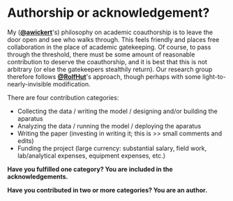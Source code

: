 # Authorship or acknowledgement?

My ([**@awickert**](https://github.com/awickert)'s) philosophy on academic coauthorship is to leave the door open and see who walks through. This feels friendly and places free collaboration in the place of academic gatekeeping. Of course, to pass through the threshold, there must be some amount of reasonable contribution to deserve the coauthorship, and it is best that this is not arbitrary (or else the gatekeepers stealthily return). Our research group therefore follows [**@RolfHut**](https://github.com/RolfHut)'s approach, though perhaps with some light-to-nearly-invisible modification.

There are four contribution categories:

* Collecting the data / writing the model / designing and/or building the aparatus
* Analyzing the data / running the model / deploying the aparatus
* Writing the paper (investing in writing it; this is >> small comments and edits)
* Funding the project (large currency: substantial salary, field work, lab/analytical expenses, equipment expenses, etc.)

**Have you fulfilled one category? You are included in the acknowledgements.**

**Have you contributed in two or more categories? You are an author.**
